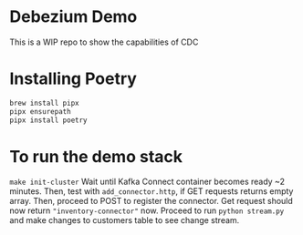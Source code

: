 # Debezium Demo
This is a WIP repo to show the capabilities of CDC

# Installing Poetry
```sh
brew install pipx
pipx ensurepath
pipx install poetry
```

# To run the demo stack
`make init-cluster`
Wait until Kafka Connect container becomes ready ~2 minutes. Then, test with `add_connector.http`, if GET requests returns empty array. Then, proceed to POST to register the connector. Get request should now return `"inventory-connector"` now. Proceed to run `python stream.py` and make changes to customers table to see change stream.
